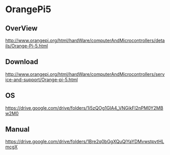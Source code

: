 # OrangePi5
## OverView
http://www.orangepi.org/html/hardWare/computerAndMicrocontrollers/details/Orange-Pi-5.html

## Download
http://www.orangepi.org/html/hardWare/computerAndMicrocontrollers/service-and-support/Orange-pi-5.html

## OS
https://drive.google.com/drive/folders/1i5zQOg1GIA4_VNGikFl2nPM0Y2MBw2M0

## Manual
https://drive.google.com/drive/folders/1Bre2q0bGgXQuQlYaYDMvwstpvtHLmcgX
